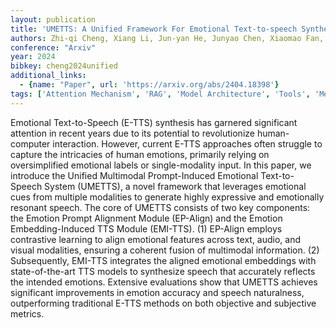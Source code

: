 ```yaml
---
layout: publication
title: 'UMETTS: A Unified Framework For Emotional Text-to-speech Synthesis With Multimodal Prompts'
authors: Zhi-qi Cheng, Xiang Li, Jun-yan He, Junyao Chen, Xiaomao Fan, Xiaojiang Peng, Alexander G. Hauptmann
conference: "Arxiv"
year: 2024
bibkey: cheng2024unified
additional_links:
  - {name: "Paper", url: 'https://arxiv.org/abs/2404.18398'}
tags: ['Attention Mechanism', 'RAG', 'Model Architecture', 'Tools', 'Merging', 'Prompting', 'Multimodal Models', 'Pretraining Methods']
---
```

Emotional Text-to-Speech (E-TTS) synthesis has garnered significant attention
in recent years due to its potential to revolutionize human-computer
interaction. However, current E-TTS approaches often struggle to capture the
intricacies of human emotions, primarily relying on oversimplified emotional
labels or single-modality input. In this paper, we introduce the Unified
Multimodal Prompt-Induced Emotional Text-to-Speech System (UMETTS), a novel
framework that leverages emotional cues from multiple modalities to generate
highly expressive and emotionally resonant speech. The core of UMETTS consists
of two key components: the Emotion Prompt Alignment Module (EP-Align) and the
Emotion Embedding-Induced TTS Module (EMI-TTS). (1) EP-Align employs
contrastive learning to align emotional features across text, audio, and visual
modalities, ensuring a coherent fusion of multimodal information. (2)
Subsequently, EMI-TTS integrates the aligned emotional embeddings with
state-of-the-art TTS models to synthesize speech that accurately reflects the
intended emotions. Extensive evaluations show that UMETTS achieves significant
improvements in emotion accuracy and speech naturalness, outperforming
traditional E-TTS methods on both objective and subjective metrics.
